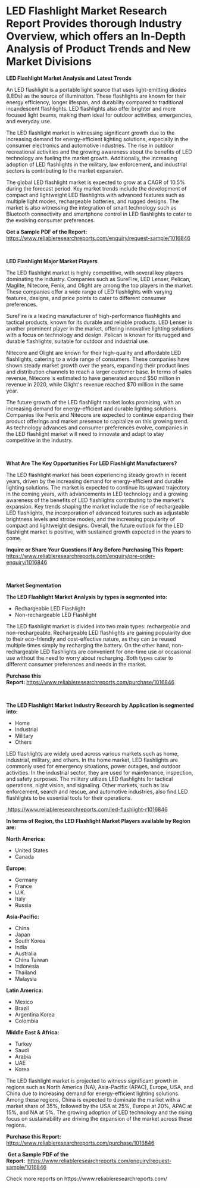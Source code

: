 <p><h1>LED Flashlight Market Research Report Provides thorough Industry Overview, which offers an In-Depth Analysis of Product Trends and New Market Divisions</h1></p><p><strong>LED Flashlight Market Analysis and Latest Trends</strong></p>
<p><p>An LED flashlight is a portable light source that uses light-emitting diodes (LEDs) as the source of illumination. These flashlights are known for their energy efficiency, longer lifespan, and durability compared to traditional incandescent flashlights. LED flashlights also offer brighter and more focused light beams, making them ideal for outdoor activities, emergencies, and everyday use.</p><p>The LED flashlight market is witnessing significant growth due to the increasing demand for energy-efficient lighting solutions, especially in the consumer electronics and automotive industries. The rise in outdoor recreational activities and the growing awareness about the benefits of LED technology are fueling the market growth. Additionally, the increasing adoption of LED flashlights in the military, law enforcement, and industrial sectors is contributing to the market expansion.</p><p>The global LED flashlight market is expected to grow at a CAGR of 10.5% during the forecast period. Key market trends include the development of compact and lightweight LED flashlights with advanced features such as multiple light modes, rechargeable batteries, and rugged designs. The market is also witnessing the integration of smart technology such as Bluetooth connectivity and smartphone control in LED flashlights to cater to the evolving consumer preferences.</p></p>
<p><strong>Get a Sample PDF of the Report:&nbsp;</strong> <a href="https://www.reliableresearchreports.com/enquiry/request-sample/1016846">https://www.reliableresearchreports.com/enquiry/request-sample/1016846</a></p>
<p>&nbsp;</p>
<p><strong>LED Flashlight Major Market Players</strong></p>
<p><p>The LED flashlight market is highly competitive, with several key players dominating the industry. Companies such as SureFire, LED Lenser, Pelican, Maglite, Nitecore, Fenix, and Olight are among the top players in the market. These companies offer a wide range of LED flashlights with varying features, designs, and price points to cater to different consumer preferences.</p><p>SureFire is a leading manufacturer of high-performance flashlights and tactical products, known for its durable and reliable products. LED Lenser is another prominent player in the market, offering innovative lighting solutions with a focus on technology and design. Pelican is known for its rugged and durable flashlights, suitable for outdoor and industrial use.</p><p>Nitecore and Olight are known for their high-quality and affordable LED flashlights, catering to a wide range of consumers. These companies have shown steady market growth over the years, expanding their product lines and distribution channels to reach a larger customer base. In terms of sales revenue, Nitecore is estimated to have generated around $50 million in revenue in 2020, while Olight's revenue reached $70 million in the same year.</p><p>The future growth of the LED flashlight market looks promising, with an increasing demand for energy-efficient and durable lighting solutions. Companies like Fenix and Nitecore are expected to continue expanding their product offerings and market presence to capitalize on this growing trend. As technology advances and consumer preferences evolve, companies in the LED flashlight market will need to innovate and adapt to stay competitive in the industry.</p></p>
<p>&nbsp;</p>
<p><strong>What Are The Key Opportunities For LED Flashlight Manufacturers?</strong></p>
<p><p>The LED flashlight market has been experiencing steady growth in recent years, driven by the increasing demand for energy-efficient and durable lighting solutions. The market is expected to continue its upward trajectory in the coming years, with advancements in LED technology and a growing awareness of the benefits of LED flashlights contributing to the market's expansion. Key trends shaping the market include the rise of rechargeable LED flashlights, the incorporation of advanced features such as adjustable brightness levels and strobe modes, and the increasing popularity of compact and lightweight designs. Overall, the future outlook for the LED flashlight market is positive, with sustained growth expected in the years to come.</p></p>
<p><strong>Inquire or Share Your Questions If Any Before Purchasing This Report:</strong> <a href="https://www.reliableresearchreports.com/enquiry/pre-order-enquiry/1016846">https://www.reliableresearchreports.com/enquiry/pre-order-enquiry/1016846</a></p>
<p>&nbsp;</p>
<p><strong>Market Segmentation</strong></p>
<p><strong>The LED Flashlight Market Analysis by types is segmented into:</strong></p>
<p><ul><li>Rechargeable LED Flashlight</li><li>Non-rechargeable LED Flashlight</li></ul></p>
<p><p>The LED flashlight market is divided into two main types: rechargeable and non-rechargeable. Rechargeable LED flashlights are gaining popularity due to their eco-friendly and cost-effective nature, as they can be reused multiple times simply by recharging the battery. On the other hand, non-rechargeable LED flashlights are convenient for one-time use or occasional use without the need to worry about recharging. Both types cater to different consumer preferences and needs in the market.</p></p>
<p><strong>Purchase this Report:&nbsp;</strong><a href="https://www.reliableresearchreports.com/purchase/1016846">https://www.reliableresearchreports.com/purchase/1016846</a></p>
<p>&nbsp;</p>
<p><strong>The LED Flashlight Market Industry Research by Application is segmented into:</strong></p>
<p><ul><li>Home</li><li>Industrial</li><li>Military</li><li>Others</li></ul></p>
<p><p>LED flashlights are widely used across various markets such as home, industrial, military, and others. In the home market, LED flashlights are commonly used for emergency situations, power outages, and outdoor activities. In the industrial sector, they are used for maintenance, inspection, and safety purposes. The military utilizes LED flashlights for tactical operations, night vision, and signaling. Other markets, such as law enforcement, search and rescue, and automotive industries, also find LED flashlights to be essential tools for their operations.</p></p>
<p><a href="https://www.reliableresearchreports.com/led-flashlight-r1016846">&nbsp;https://www.reliableresearchreports.com/led-flashlight-r1016846</a></p>
<p><strong>In terms of Region, the LED Flashlight Market Players available by Region are:</strong></p>
<p>
    <p> <strong> North America: </strong>
        <ul>
            <li>United States</li>
            <li>Canada</li>
        </ul>
        </p> 
    <p> <strong> Europe: </strong>
        <ul>
            <li>Germany</li>
            <li>France</li>
            <li>U.K.</li>
            <li>Italy</li>
            <li>Russia</li>
        </ul>
        </p> 
    <p> <strong> Asia-Pacific: </strong>
        <ul>
            <li>China</li>
            <li>Japan</li>
            <li>South Korea</li>
            <li>India</li>
            <li>Australia</li>
            <li>China Taiwan</li>
            <li>Indonesia</li>
            <li>Thailand</li>
            <li>Malaysia</li>
        </ul>
        </p> 
    <p> <strong> Latin America: </strong>
        <ul>
            <li>Mexico</li>
            <li>Brazil</li>
            <li>Argentina Korea</li>
            <li>Colombia</li>
        </ul>
        </p> 
    <p> <strong> Middle East & Africa: </strong>
        <ul>
            <li>Turkey</li>
            <li>Saudi</li>
            <li>Arabia</li>
            <li>UAE</li>
            <li>Korea</li>
        </ul>
    </p>
    </p>
<p><p>The LED flashlight market is projected to witness significant growth in regions such as North America (NA), Asia-Pacific (APAC), Europe, USA, and China due to increasing demand for energy-efficient lighting solutions. Among these regions, China is expected to dominate the market with a market share of 35%, followed by the USA at 25%, Europe at 20%, APAC at 15%, and NA at 5%. The growing adoption of LED technology and the rising focus on sustainability are driving the expansion of the market across these regions.</p></p>
<p><strong>Purchase this Report: </strong><a href="https://www.reliableresearchreports.com/purchase/1016846">https://www.reliableresearchreports.com/purchase/1016846</a></p>
<p>&nbsp;<strong>Get a Sample PDF of the Report:&nbsp;&nbsp;</strong><a href="https://www.reliableresearchreports.com/enquiry/request-sample/1016846">https://www.reliableresearchreports.com/enquiry/request-sample/1016846</a></p>
<p><strong></strong></p>
<p>Check more reports on https://www.reliableresearchreports.com/</p>